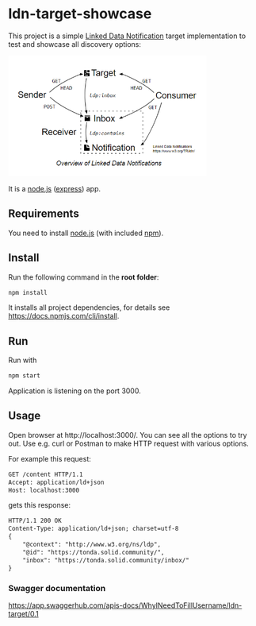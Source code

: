 # ldn-target-showcase
This project is a simple [Linked Data Notification](https://www.w3.org/TR/ldn/) target implementation to test and showcase all discovery options:

<img src="ldn-overview.png" alt="Overview of Linked Data Notifications" width=400 />

It is a [node.js](https://nodejs.org/) ([express](https://expressjs.com/)) app.

## Requirements
You need to install [node.js](https://nodejs.org/) (with included [npm](https://www.npmjs.com/get-npm)).

## Install
Run the following command in the **root folder**:
```bat
npm install
```
It installs all project dependencies, for details see https://docs.npmjs.com/cli/install.

## Run
Run with
```bat
npm start
```
Application is listening on the port 3000.

## Usage
Open browser at http://localhost:3000/. You can see all the options to try out. Use e.g. curl or Postman to make HTTP request with various options.

For example this request: 
```
GET /content HTTP/1.1
Accept: application/ld+json
Host: localhost:3000
```
gets this response:
```
HTTP/1.1 200 OK
Content-Type: application/ld+json; charset=utf-8
{
    "@context": "http://www.w3.org/ns/ldp",
    "@id": "https://tonda.solid.community/",
    "inbox": "https://tonda.solid.community/inbox/"
}
```

### Swagger documentation
https://app.swaggerhub.com/apis-docs/WhyINeedToFillUsername/ldn-target/0.1
